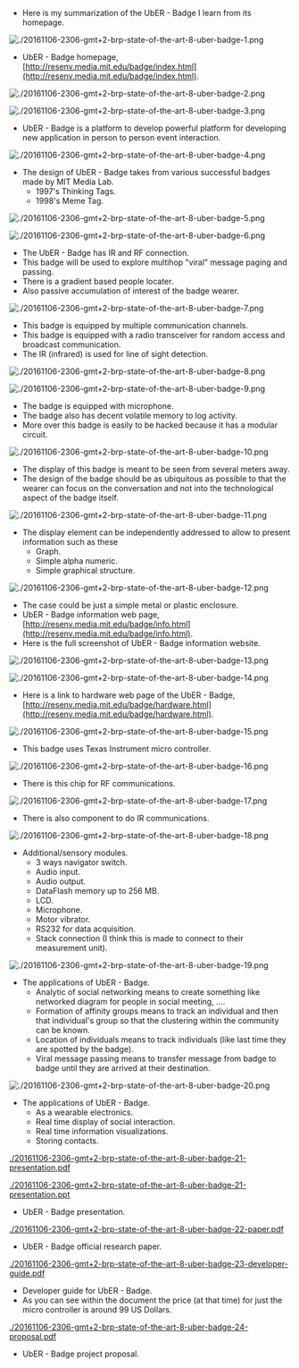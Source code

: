 * Here is my summarization of the UbER - Badge I learn from its homepage.

![./20161106-2306-gmt+2-brp-state-of-the-art-8-uber-badge-1.png](./20161106-2306-gmt+2-brp-state-of-the-art-8-uber-badge-1.png)

* UbER - Badge homepage, [http://resenv.media.mit.edu/badge/index.html](http://resenv.media.mit.edu/badge/index.html).

![./20161106-2306-gmt+2-brp-state-of-the-art-8-uber-badge-2.png](./20161106-2306-gmt+2-brp-state-of-the-art-8-uber-badge-2.png)

![./20161106-2306-gmt+2-brp-state-of-the-art-8-uber-badge-3.png](./20161106-2306-gmt+2-brp-state-of-the-art-8-uber-badge-3.png)

* UbER - Badge is a platform to develop powerful platform for developing new application in person to person event interaction.

![./20161106-2306-gmt+2-brp-state-of-the-art-8-uber-badge-4.png](./20161106-2306-gmt+2-brp-state-of-the-art-8-uber-badge-4.png)

* The design of UbER - Badge takes from various successful badges made by MIT Media Lab.
    * 1997's Thinking Tags.
    * 1998's Meme Tag.

![./20161106-2306-gmt+2-brp-state-of-the-art-8-uber-badge-5.png](./20161106-2306-gmt+2-brp-state-of-the-art-8-uber-badge-5.png)

![./20161106-2306-gmt+2-brp-state-of-the-art-8-uber-badge-6.png](./20161106-2306-gmt+2-brp-state-of-the-art-8-uber-badge-6.png)

* The UbER - Badge has IR and RF connection.
* This badge will be used to explore multihop "viral" message paging and passing.
* There is a gradient based people locater.
* Also passive accumulation of interest of the badge wearer.

![./20161106-2306-gmt+2-brp-state-of-the-art-8-uber-badge-7.png](./20161106-2306-gmt+2-brp-state-of-the-art-8-uber-badge-7.png)

* This badge is equipped by multiple communication channels.
* This badge is equipped with a radio transceiver for random access and broadcast communication.
* The IR (infrared) is used for line of sight detection.

![./20161106-2306-gmt+2-brp-state-of-the-art-8-uber-badge-8.png](./20161106-2306-gmt+2-brp-state-of-the-art-8-uber-badge-8.png)

![./20161106-2306-gmt+2-brp-state-of-the-art-8-uber-badge-9.png](./20161106-2306-gmt+2-brp-state-of-the-art-8-uber-badge-9.png)

* The badge is equipped with microphone.
* The badge also has decent volatile memory to log activity.
* More over this badge is easily to be hacked because it has a modular circuit.

![./20161106-2306-gmt+2-brp-state-of-the-art-8-uber-badge-10.png](./20161106-2306-gmt+2-brp-state-of-the-art-8-uber-badge-10.png)

* The display of this badge is meant to be seen from several meters away.
* The design of the badge should be as ubiquitous as possible to that the wearer can focus on the conversation and not into the technological aspect of the badge itself.

![./20161106-2306-gmt+2-brp-state-of-the-art-8-uber-badge-11.png](./20161106-2306-gmt+2-brp-state-of-the-art-8-uber-badge-11.png)

* The display element can be independently addressed to allow to present information such as these
    * Graph.
    * Simple alpha numeric.
    * Simple graphical structure.

![./20161106-2306-gmt+2-brp-state-of-the-art-8-uber-badge-12.png](./20161106-2306-gmt+2-brp-state-of-the-art-8-uber-badge-12.png)

* The case could be just a simple metal or plastic enclosure.
* UbER - Badge information web page, [http://resenv.media.mit.edu/badge/info.html](http://resenv.media.mit.edu/badge/info.html).
* Here is the full screenshot of UbER - Badge information website.

![./20161106-2306-gmt+2-brp-state-of-the-art-8-uber-badge-13.png](./20161106-2306-gmt+2-brp-state-of-the-art-8-uber-badge-13.png)

![./20161106-2306-gmt+2-brp-state-of-the-art-8-uber-badge-14.png](./20161106-2306-gmt+2-brp-state-of-the-art-8-uber-badge-14.png)

* Here is a link to hardware web page of the UbER - Badge, [http://resenv.media.mit.edu/badge/hardware.html](http://resenv.media.mit.edu/badge/hardware.html).

![./20161106-2306-gmt+2-brp-state-of-the-art-8-uber-badge-15.png](./20161106-2306-gmt+2-brp-state-of-the-art-8-uber-badge-15.png)

* This badge uses Texas Instrument micro controller.

![./20161106-2306-gmt+2-brp-state-of-the-art-8-uber-badge-16.png](./20161106-2306-gmt+2-brp-state-of-the-art-8-uber-badge-16.png)

* There is this chip for RF communications.

![./20161106-2306-gmt+2-brp-state-of-the-art-8-uber-badge-17.png](./20161106-2306-gmt+2-brp-state-of-the-art-8-uber-badge-17.png)

* There is also component to do IR communications.

![./20161106-2306-gmt+2-brp-state-of-the-art-8-uber-badge-18.png](./20161106-2306-gmt+2-brp-state-of-the-art-8-uber-badge-18.png)

* Additional/sensory modules.
    * 3 ways navigator switch.
    * Audio input.
    * Audio output.
    * DataFlash memory up to 256 MB.
    * LCD.
    * Microphone.
    * Motor vibrator.
    * RS232 for data acquisition.
    * Stack connection (I think this is made to connect to their measurement unit).

![./20161106-2306-gmt+2-brp-state-of-the-art-8-uber-badge-19.png](./20161106-2306-gmt+2-brp-state-of-the-art-8-uber-badge-19.png)

* The applications of UbER - Badge.
    * Analytic of social networking means to create something like networked diagram for people in social meeting, ....
    * Formation of affinity groups means to track an individual and then that individual's group so that the clustering within the community can be known.
    * Location of individuals means to track individuals (like last time they are spotted by the badge).
    * Viral message passing means to transfer message from badge to badge until they are arrived at their destination.

![./20161106-2306-gmt+2-brp-state-of-the-art-8-uber-badge-20.png](./20161106-2306-gmt+2-brp-state-of-the-art-8-uber-badge-20.png)

* The applications of UbER - Badge.
    * As a wearable electronics.
    * Real time display of social interaction.
    * Real time information visualizations.
    * Storing contacts.

[./20161106-2306-gmt+2-brp-state-of-the-art-8-uber-badge-21-presentation.pdf](./20161106-2306-gmt+2-brp-state-of-the-art-8-uber-badge-21-presentation.pdf)

[./20161106-2306-gmt+2-brp-state-of-the-art-8-uber-badge-21-presentation.ppt](./20161106-2306-gmt+2-brp-state-of-the-art-8-uber-badge-21-presentation.ppt)

* UbER - Badge presentation.

[./20161106-2306-gmt+2-brp-state-of-the-art-8-uber-badge-22-paper.pdf](./20161106-2306-gmt+2-brp-state-of-the-art-8-uber-badge-22-paper.pdf)

* UbER - Badge official research paper.

[./20161106-2306-gmt+2-brp-state-of-the-art-8-uber-badge-23-developer-guide.pdf](./20161106-2306-gmt+2-brp-state-of-the-art-8-uber-badge-23-developer-guide.pdf)

* Developer guide for UbER - Badge.
* As you can see within the document the price (at that time) for just the micro controller is around 99 US Dollars.

[./20161106-2306-gmt+2-brp-state-of-the-art-8-uber-badge-24-proposal.pdf](./20161106-2306-gmt+2-brp-state-of-the-art-8-uber-badge-24-proposal.pdf)

* UbER - Badge project proposal.